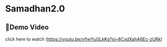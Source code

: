 # Samadhan2.0
## 🎥Demo Video
click here to watch (https://youtu.be/vfjwYuGLkKg?si=8CxdXahA6Ec-zURk)

